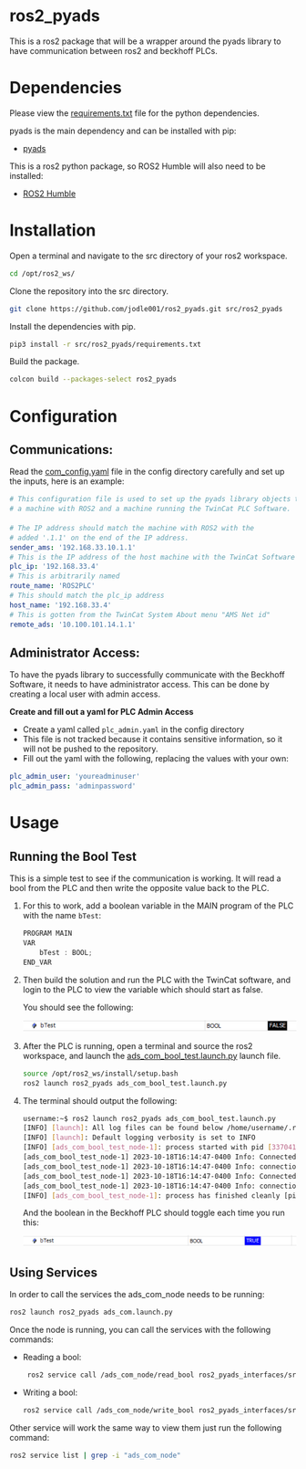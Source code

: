 # ros2_pyads
This is a ros2 package that will be a wrapper around the pyads library to have communication between ros2 and beckhoff PLCs.

# Dependencies
Please view the [requirements.txt](ros2_pyads/requirements.txt) file for the python dependencies.

pyads is the main dependency and can be installed with pip:

* [pyads](https://pyads.readthedocs.io/en/latest/)

This is a ros2 python package, so ROS2 Humble will also need to be installed:
* [ROS2 Humble](https://docs.ros.org/en/humble/Installation.html)


# Installation

Open a terminal and navigate to the src directory of your ros2 workspace.

```bash
cd /opt/ros2_ws/
```

Clone the repository into the src directory.

```bash
git clone https://github.com/jodle001/ros2_pyads.git src/ros2_pyads
```

Install the dependencies with pip.

```bash
pip3 install -r src/ros2_pyads/requirements.txt
```

Build the package.

```bash
colcon build --packages-select ros2_pyads
```

# Configuration

## Communications:

Read the [com_config.yaml](ros2_pyads/config/com_config.yaml) file in the config directory carefully and set up the inputs, here is an example:

```yaml
# This configuration file is used to set up the pyads library objects to establish communication between
# a machine with ROS2 and a machine running the TwinCat PLC Software.

# The IP address should match the machine with ROS2 with the
# added '.1.1' on the end of the IP address.
sender_ams: '192.168.33.10.1.1'
# This is the IP address of the host machine with the TwinCat Software
plc_ip: '192.168.33.4'
# This is arbitrarily named
route_name: 'ROS2PLC'
# This should match the plc_ip address
host_name: '192.168.33.4'
# This is gotten from the TwinCat System About menu "AMS Net id"
remote_ads: '10.100.101.14.1.1'
```

## Administrator Access:

To have the pyads library to successfully communicate with the Beckhoff Software, it needs to have administrator access. 
This can be done by creating a local user with admin access.

**Create and fill out a yaml for PLC Admin Access**
* Create a yaml called `plc_admin.yaml` in the config directory
* This file is not tracked because it contains sensitive information, so it will not be pushed to the repository.
* Fill out the yaml with the following, replacing the values with your own:
```yaml
plc_admin_user: 'youreadminuser'
plc_admin_pass: 'adminpassword'
```

# Usage

## Running the Bool Test

This is a simple test to see if the communication is working. 
It will read a bool from the PLC and then write the opposite value back to the PLC.

1. For this to work, add a boolean variable in the MAIN program of the PLC with the name `bTest`:

    ```c
    PROGRAM MAIN
    VAR
        bTest : BOOL;
    END_VAR
    ```

2. Then build the solution and run the PLC with the TwinCat software, and login to the PLC to view the variable 
which should start as false.

   You should see the following:

   ![bool_false](images/bool_false.png)

3. After the PLC is running, open a terminal and source the ros2 workspace, and launch the
[ads_com_bool_test.launch.py](ros2_pyads/launch/ads_com_bool_test.launch.py) launch file.

    ```bash
    source /opt/ros2_ws/install/setup.bash
    ros2 launch ros2_pyads ads_com_bool_test.launch.py
    ```

4. The terminal should output the following:

    ```bash
   username:~$ ros2 launch ros2_pyads ads_com_bool_test.launch.py 
   [INFO] [launch]: All log files can be found below /home/username/.ros/log/2023-10-18-16-14-47-618657-OROC-LINUX01-3370411
   [INFO] [launch]: Default logging verbosity is set to INFO
   [INFO] [ads_com_bool_test_node-1]: process started with pid [3370412]
   [ads_com_bool_test_node-1] 2023-10-18T16:14:47-0400 Info: Connected to 192.168.33.4
   [ads_com_bool_test_node-1] 2023-10-18T16:14:47-0400 Info: connection closed by remote
   [ads_com_bool_test_node-1] 2023-10-18T16:14:47-0400 Info: Connected to 192.168.33.4
   [ads_com_bool_test_node-1] 2023-10-18T16:14:47-0400 Info: connection closed by remote
   [INFO] [ads_com_bool_test_node-1]: process has finished cleanly [pid 3370412]
    ```
   
   And the boolean in the Beckhoff PLC should toggle each time you run this:
   
   ![bool_true](images/bool_true.png)


## Using Services

In order to call the services the ads_com_node needs to be running:

```bash
ros2 launch ros2_pyads ads_com.launch.py
```

Once the node is running, you can call the services with the following commands:

* Reading a bool:
   ```bash
    ros2 service call /ads_com_node/read_bool ros2_pyads_interfaces/srv/ReadBool "{tag_name: 'MAIN.bTest'}"
   ```
* Writing a bool:
   ```bash
   ros2 service call /ads_com_node/write_bool ros2_pyads_interfaces/srv/WriteBool "{tag_name: 'MAIN.bTest', tag_value: true}"
   ```
  
Other service will work the same way to view them just run the following command:

```bash 
ros2 service list | grep -i "ads_com_node"
```
